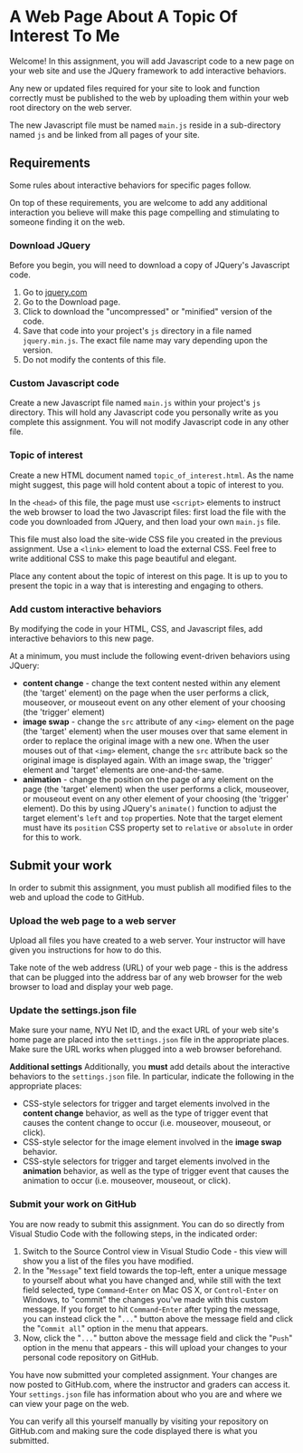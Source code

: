 # A Web Page About A Topic Of Interest To Me

Welcome! In this assignment, you will add Javascript code to a new page on your web site and use the JQuery framework to add interactive behaviors.

Any new or updated files required for your site to look and function correctly must be published to the web by uploading them within your web root directory on the web server.

The new Javascript file must be named `main.js` reside in a sub-directory named `js` and be linked from all pages of your site.

## Requirements

Some rules about interactive behaviors for specific pages follow.

On top of these requirements, you are welcome to add any additional interaction you believe will make this page compelling and stimulating to someone finding it on the web.

### Download JQuery

Before you begin, you will need to download a copy of JQuery's Javascript code.

1. Go to [jquery.com](https://jquery.com/)
1. Go to the Download page.
1. Click to download the "uncompressed" or "minified" version of the code.
1. Save that code into your project's `js` directory in a file named `jquery.min.js`. The exact file name may vary depending upon the version.
1. Do not modify the contents of this file.

### Custom Javascript code

Create a new Javascript file named `main.js` within your project's `js` directory. This will hold any Javascript code you personally write as you complete this assignment. You will not modify Javascript code in any other file.

### Topic of interest

Create a new HTML document named `topic_of_interest.html`. As the name might suggest, this page will hold content about a topic of interest to you.

In the `<head>` of this file, the page must use `<script>` elements to instruct the web browser to load the two Javascript files: first load the file with the code you downloaded from JQuery, and then load your own `main.js` file.

This file must also load the site-wide CSS file you created in the previous assignment. Use a `<link>` element to load the external CSS. Feel free to write additional CSS to make this page beautiful and elegant.

Place any content about the topic of interest on this page. It is up to you to present the topic in a way that is interesting and engaging to others.

### Add custom interactive behaviors

By modifying the code in your HTML, CSS, and Javascript files, add interactive behaviors to this new page.

At a minimum, you must include the following event-driven behaviors using JQuery:

- **content change** - change the text content nested within any element (the 'target' element) on the page when the user performs a click, mouseover, or mouseout event on any other element of your choosing (the 'trigger' element)
- **image swap** - change the `src` attribute of any `<img>` element on the page (the 'target' element) when the user mouses over that same element in order to replace the original image with a new one. When the user mouses out of that `<img>` element, change the `src` attribute back so the original image is displayed again. With an image swap, the 'trigger' element and 'target' elements are one-and-the-same.
- **animation** - change the position on the page of any element on the page (the 'target' element) when the user performs a click, mouseover, or mouseout event on any other element of your choosing (the 'trigger' element). Do this by using JQuery's `animate()` function to adjust the target element's `left` and `top` properties. Note that the target element must have its `position` CSS property set to `relative` or `absolute` in order for this to work.

## Submit your work

In order to submit this assignment, you must publish all modified files to the web and upload the code to GitHub.

### Upload the web page to a web server

Upload all files you have created to a web server. Your instructor will have given you instructions for how to do this.

Take note of the web address (URL) of your web page - this is the address that can be plugged into the address bar of any web browser for the web browser to load and display your web page.

### Update the settings.json file

Make sure your name, NYU Net ID, and the exact URL of your web site's home page are placed into the `settings.json` file in the appropriate places. Make sure the URL works when plugged into a web browser beforehand.

**Additional settings**
Additionally, you **must** add details about the interactive behaviors to the `settings.json` file. In particular, indicate the following in the appropriate places:

- CSS-style selectors for trigger and target elements involved in the **content change** behavior, as well as the type of trigger event that causes the content change to occur (i.e. mouseover, mouseout, or click).
- CSS-style selector for the image element involved in the **image swap** behavior.
- CSS-style selectors for trigger and target elements involved in the **animation** behavior, as well as the type of trigger event that causes the animation to occur (i.e. mouseover, mouseout, or click).

### Submit your work on GitHub

You are now ready to submit this assignment. You can do so directly from Visual Studio Code with the following steps, in the indicated order:

1. Switch to the Source Control view in Visual Studio Code - this view will show you a list of the files you have modified.
1. In the "`Message`" text field towards the top-left, enter a unique message to yourself about what you have changed and, while still with the text field selected, type `Command`-`Enter` on Mac OS X, or `Control`-`Enter` on Windows, to "commit" the changes you've made with this custom message. If you forget to hit `Command`-`Enter` after typing the message, you can instead click the "`...`" button above the message field and click the "`Commit all`" option in the menu that appears.
1. Now, click the "`...`" button above the message field and click the "`Push`" option in the menu that appears - this will upload your changes to your personal code repository on GitHub.

You have now submitted your completed assignment. Your changes are now posted to GitHub.com, where the instructor and graders can access it. Your `settings.json` file has information about who you are and where we can view your page on the web.

You can verify all this yourself manually by visiting your repository on GitHub.com and making sure the code displayed there is what you submitted.
